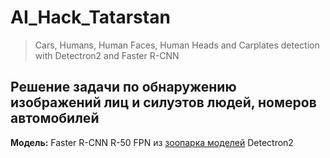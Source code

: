 # AI_Hack_Tatarstan
> Cars, Humans, Human Faces, Human Heads and Carplates detection with Detectron2 and Faster R-CNN

## Решение задачи по обнаружению изображений лиц и силуэтов людей, номеров автомобилей

__Модель:__ Faster R-CNN R-50 FPN из [зоопарка моделей](https://github.com/facebookresearch/detectron2/blob/main/MODEL_ZOO.md) Detectron2
